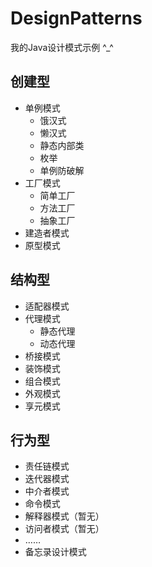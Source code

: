 # DesignPatterns
我的Java设计模式示例 ^_^
## 创建型
- 单例模式
    - 饿汉式
    - 懒汉式
    - 静态内部类
    - 枚举
    - 单例防破解
- 工厂模式
    - 简单工厂
    - 方法工厂
    - 抽象工厂
- 建造者模式
- 原型模式
## 结构型
- 适配器模式
- 代理模式
    - 静态代理
    - 动态代理
- 桥接模式
- 装饰模式
- 组合模式
- 外观模式
- 享元模式
## 行为型
- 责任链模式
- 迭代器模式
- 中介者模式
- 命令模式
- 解释器模式（暂无）
- 访问者模式（暂无）
- ……
- 备忘录设计模式
